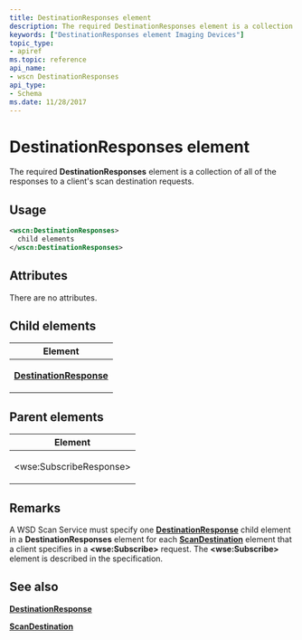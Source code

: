 ```yaml
---
title: DestinationResponses element
description: The required DestinationResponses element is a collection of all of the responses to a client's scan destination requests.
keywords: ["DestinationResponses element Imaging Devices"]
topic_type:
- apiref
ms.topic: reference
api_name:
- wscn DestinationResponses
api_type:
- Schema
ms.date: 11/28/2017
---
```


# DestinationResponses element


The required **DestinationResponses** element is a collection of all of the responses to a client's scan destination requests.

## Usage

```xml
<wscn:DestinationResponses>
  child elements
</wscn:DestinationResponses>
```

## Attributes

There are no attributes.

## Child elements


<table>
<colgroup>
<col width="100%" />
</colgroup>
<thead>
<tr class="header">
<th>Element</th>
</tr>
</thead>
<tbody>
<tr class="odd">
<td><p><a href="destinationresponse.md" data-raw-source="[&lt;strong&gt;DestinationResponse&lt;/strong&gt;](destinationresponse.md)"><strong>DestinationResponse</strong></a></p></td>
</tr>
</tbody>
</table>

## Parent elements


<table>
<colgroup>
<col width="100%" />
</colgroup>
<thead>
<tr class="header">
<th>Element</th>
</tr>
</thead>
<tbody>
<tr class="odd">
<td><p>&lt;wse:SubscribeResponse&gt;</p></td>
</tr>
</tbody>
</table>

## Remarks

A WSD Scan Service must specify one [**DestinationResponse**](destinationresponse.md) child element in a **DestinationResponses** element for each [**ScanDestination**](scandestination.md) element that a client specifies in a **&lt;wse:Subscribe&gt;** request. The **&lt;wse:Subscribe&gt;** element is described in the specification.

## See also


[**DestinationResponse**](destinationresponse.md)

[**ScanDestination**](scandestination.md)

 

 






